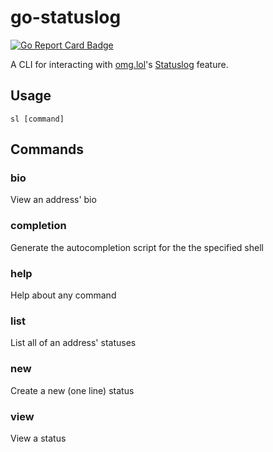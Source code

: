 # go-statuslog

[![Go Report Card Badge](https://goreportcard.com/badge/github.com/ArkhamCookie/go-statuslog)](https://goreportcard.com/report/github.com/ArkhamCookie/go-statuslog)

A CLI for interacting with [omg.lol](https://omg.lol)'s [Statuslog](https://status.lol) feature.

## Usage

```shell
sl [command]
```

## Commands

### bio

View an address' bio

### completion

Generate the autocompletion script for the the specified shell

### help

Help about any command

### list

List all of an address' statuses

### new

Create a new (one line) status

### view

View a status
